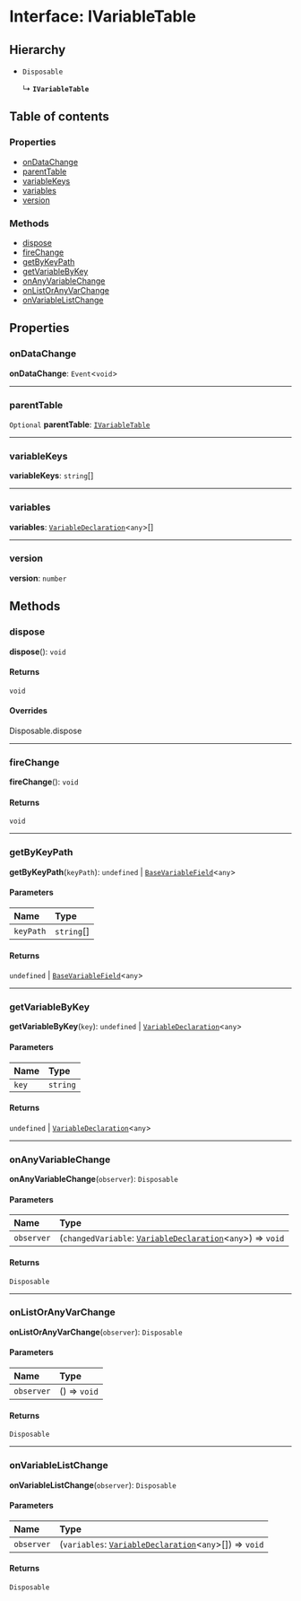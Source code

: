 # Interface: IVariableTable

## Hierarchy

* `Disposable`

  ↳ **`IVariableTable`**

## Table of contents

### Properties

* [onDataChange](/en/auto-docs/variable-plugin/interfaces/IVariableTable.md#ondatachange)
* [parentTable](/en/auto-docs/variable-plugin/interfaces/IVariableTable.md#parenttable)
* [variableKeys](/en/auto-docs/variable-plugin/interfaces/IVariableTable.md#variablekeys)
* [variables](/en/auto-docs/variable-plugin/interfaces/IVariableTable.md#variables)
* [version](/en/auto-docs/variable-plugin/interfaces/IVariableTable.md#version)

### Methods

* [dispose](/en/auto-docs/variable-plugin/interfaces/IVariableTable.md#dispose)
* [fireChange](/en/auto-docs/variable-plugin/interfaces/IVariableTable.md#firechange)
* [getByKeyPath](/en/auto-docs/variable-plugin/interfaces/IVariableTable.md#getbykeypath)
* [getVariableByKey](/en/auto-docs/variable-plugin/interfaces/IVariableTable.md#getvariablebykey)
* [onAnyVariableChange](/en/auto-docs/variable-plugin/interfaces/IVariableTable.md#onanyvariablechange)
* [onListOrAnyVarChange](/en/auto-docs/variable-plugin/interfaces/IVariableTable.md#onlistoranyvarchange)
* [onVariableListChange](/en/auto-docs/variable-plugin/interfaces/IVariableTable.md#onvariablelistchange)

## Properties

### onDataChange

**onDataChange**: `Event`<`void`>

***

### parentTable

`Optional` **parentTable**: [`IVariableTable`](/en/auto-docs/variable-plugin/interfaces/IVariableTable.md)

***

### variableKeys

**variableKeys**: `string`\[]

***

### variables

**variables**: [`VariableDeclaration`](/en/auto-docs/variable-plugin/classes/VariableDeclaration.md)<`any`>\[]

***

### version

**version**: `number`

## Methods

### dispose

**dispose**(): `void`

#### Returns

`void`

#### Overrides

Disposable.dispose

***

### fireChange

**fireChange**(): `void`

#### Returns

`void`

***

### getByKeyPath

**getByKeyPath**(`keyPath`): `undefined` | [`BaseVariableField`](/en/auto-docs/variable-plugin/classes/BaseVariableField.md)<`any`>

#### Parameters

| Name | Type |
| :------ | :------ |
| `keyPath` | `string`\[] |

#### Returns

`undefined` | [`BaseVariableField`](/en/auto-docs/variable-plugin/classes/BaseVariableField.md)<`any`>

***

### getVariableByKey

**getVariableByKey**(`key`): `undefined` | [`VariableDeclaration`](/en/auto-docs/variable-plugin/classes/VariableDeclaration.md)<`any`>

#### Parameters

| Name | Type |
| :------ | :------ |
| `key` | `string` |

#### Returns

`undefined` | [`VariableDeclaration`](/en/auto-docs/variable-plugin/classes/VariableDeclaration.md)<`any`>

***

### onAnyVariableChange

**onAnyVariableChange**(`observer`): `Disposable`

#### Parameters

| Name | Type |
| :------ | :------ |
| `observer` | (`changedVariable`: [`VariableDeclaration`](/en/auto-docs/variable-plugin/classes/VariableDeclaration.md)<`any`>) => `void` |

#### Returns

`Disposable`

***

### onListOrAnyVarChange

**onListOrAnyVarChange**(`observer`): `Disposable`

#### Parameters

| Name | Type |
| :------ | :------ |
| `observer` | () => `void` |

#### Returns

`Disposable`

***

### onVariableListChange

**onVariableListChange**(`observer`): `Disposable`

#### Parameters

| Name | Type |
| :------ | :------ |
| `observer` | (`variables`: [`VariableDeclaration`](/en/auto-docs/variable-plugin/classes/VariableDeclaration.md)<`any`>\[]) => `void` |

#### Returns

`Disposable`
